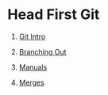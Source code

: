 # Head First Git

1. [Git Intro](chapters/01_git-intro.md)

2. [Branching Out](chapters/02_branching-out.md)

3. [Manuals](chapters/03_manuals.md)

4. [Merges](chapters/04_merges.md)
